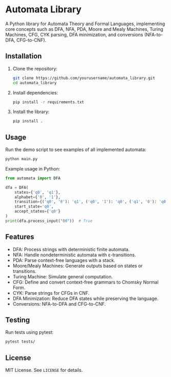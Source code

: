 # Automata Library

A Python library for Automata Theory and Formal Languages, implementing core concepts such as DFA, NFA, PDA, Moore and Mealy Machines, Turing Machines, CFG, CYK parsing, DFA minimization, and conversions (NFA-to-DFA, CFG-to-CNF).

## Installation

1. Clone the repository:
   ```bash
   git clone https://github.com/yourusername/automata_library.git
   cd automata_library
   ```

2. Install dependencies:
   ```bash
   pip install -r requirements.txt
   ```

3. Install the library:
   ```bash
   pip install .
   ```

## Usage

Run the demo script to see examples of all implemented automata:
```bash
python main.py
```

Example usage in Python:
```python
from automata import DFA

dfa = DFA(
    states={'q0', 'q1'},
    alphabet={'0', '1'},
    transition={('q0', '0'): 'q1', ('q0', '1'): 'q0', ('q1', '0'): 'q0', ('q1', '1'): 'q1'},
    start_state='q0',
    accept_states={'q0'}
)
print(dfa.process_input("00"))  # True
```

## Features

- DFA: Process strings with deterministic finite automata.
- NFA: Handle nondeterministic automata with ε-transitions.
- PDA: Parse context-free languages with a stack.
- Moore/Mealy Machines: Generate outputs based on states or transitions.
- Turing Machine: Simulate general computation.
- CFG: Define and convert context-free grammars to Chomsky Normal Form.
- CYK: Parse strings for CFGs in CNF.
- DFA Minimization: Reduce DFA states while preserving the language.
- Conversions: NFA-to-DFA and CFG-to-CNF.

## Testing

Run tests using pytest:
```bash
pytest tests/
```

## License

MIT License. See `LICENSE` for details.